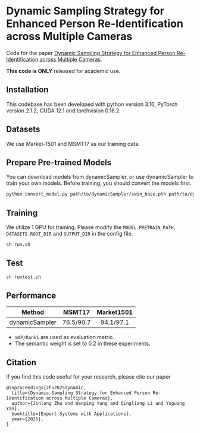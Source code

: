 # Dynamic Sampling Strategy for Enhanced Person Re-Identification across Multiple Cameras

Code for the paper [Dynamic Sampling Strategy for Enhanced Person Re-Identification across Multiple Cameras](https://authors.elsevier.com/a/1l4oF3PiGTXHXU).

**This code is ONLY** released for academic use.

## Installation

This codebase has been developed with python version 3.10, PyTorch version 2.1.2, CUDA 12.1 and torchvision 0.16.2.                                           

## Datasets

We use Market-1501 and MSMT17 as our training data.

## Prepare Pre-trained Models 
You can download models from dynamicSampler, or use dynamicSampler to train your own models.
Before training, you should convert the models first.   

```bash
python convert_model.py path/to/dynamicSampler/swin_base.pth path/to/dynamicSampler/checkpoint_tea.pth
```

## Training

We utilize 1 GPU for training. Please modify the `MODEL.PRETRAIN_PATH`, `DATASETS.ROOT_DIR` and `OUTPUT_DIR` in the config file.

```bash
sh run.sh
```

## Test

```bash
sh runtest.sh
```

## Performance

| Method | MSMT17 | Market1501 |
| ------ | :---: | :---: |
| dynamicSampler | 76.5/90.7 | 94.1/97.1  |

- `mAP/Rank1` are used as evaluation metric.
- The semantic weight is set to 0.2 in these experiments.

## Citation

If you find this code useful for your research, please cite our paper

```
@inproceedings{zhu2025dynamic,
  title={Dynamic Sampling Strategy for Enhanced Person Re-Identification across Multiple Cameras},
  author={Jinlong Zhu and Wanping Yang and Qingliang Li and Yuguang Yan},
  booktitle={Expert Systems with Applications},
  year={2025},
}
```

